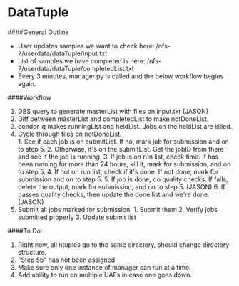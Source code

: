 # DataTuple

####General Outline
  + User updates samples we want to check here: /nfs-7/userdata/dataTuple/input.txt
  + List of samples we have completed is here: /nfs-7/userdata/dataTuple/completedList.txt
  + Every 3 minutes, manager.py is called and the below workflow begins again.

####Workflow
  1. DBS query to generate masterList with files on input.txt (JASON)
  2. Diff between masterList and completedList to make notDoneList.  
  3. condor_q makes runningList and heldList.  Jobs on the heldList are killed.  
  4. Cycle through files on notDoneList.  
    1. See if each job is on submitList.  If no, mark job for submission and on to step 5. 
    2. Otherwise, it's on the submitList.  Get the jobID from there and see if the job is running. 
    3. If job is on run list, check time.  If has been running for more than 24 hours, kill it, mark for submission, and on to step 5. 
    4. If not on run list, check if it's done.  If not done, mark for submission and on to step 5.
    5. If job is done, do quality checks.  If fails, delete the output, mark for submission, and on to step 5. (JASON)
    6. If passes quality checks, then update the done list and we're done. (JASON)
  5. Submit all jobs marked for submission. 
    1. Submit them
    2. Verify jobs submitted properly
    3. Update submit list

####To Do:
  1. Right now, all ntuples go to the same directory, should change directory structure.  
  2.  "Step 5b" has not been assigned
  3. Make sure only one instance of manager can run at a time.
  4. Add ability to run on multiple UAFs in case one goes down.
